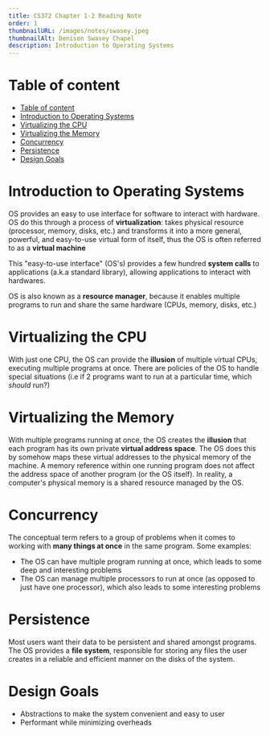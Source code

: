 ```yaml
---
title: CS372 Chapter 1-2 Reading Note
order: 1
thumbnailURL: /images/notes/swasey.jpeg
thumbnailAlt: Denison Swasey Chapel
description: Introduction to Operating Systems
---
```


# Table of content

- [Table of content](#table-of-content)
- [Introduction to Operating Systems](#introduction-to-operating-systems)
- [Virtualizing the CPU](#virtualizing-the-cpu)
- [Virtualizing the Memory](#virtualizing-the-memory)
- [Concurrency](#concurrency)
- [Persistence](#persistence)
- [Design Goals](#design-goals)

# Introduction to Operating Systems

OS provides an easy to use interface for software to interact with hardware. OS do this through a process of **virtualization**: takes physical resource (processor, memory, disks, etc.) and transforms it into a more general, powerful, and easy-to-use virtual form of itself, thus the OS is often referred to as a **virtual machine**

This "easy-to-use interface" (OS's) provides a few hundred **system calls** to applications (a.k.a standard library), allowing applications to interact with hardwares.

OS is also known as a **resource manager**, because it enables multiple programs to run and share the same hardware (CPUs, memory, disks, etc.)

# Virtualizing the CPU

With just one CPU, the OS can provide the **illusion** of multiple virtual CPUs, executing multiple programs at once. There are policies of the OS to handle special situations (i.e if 2 programs want to run at a particular time, which _should_ run?)

# Virtualizing the Memory

With multiple programs running at once, the OS creates the **illusion** that each program has its own private **virtual address space**. The OS does this by somehow maps these virtual addresses to the physical memory of the machine. A memory reference within one running program does not affect the address space of another program (or the OS itself). In reality, a computer's physical memory is a shared resource managed by the OS.

# Concurrency

The conceptual term refers to a group of problems when it comes to working with **many things at once** in the same program. Some examples:

- The OS can have multiple program running at once, which leads to some deep and interesting problems
- The OS can manage multiple processors to run at once (as opposed to just have one processor), which also leads to some interesting problems

# Persistence

Most users want their data to be persistent and shared amongst programs. The OS provides a **file system**, responsible for storing any files the user creates in a reliable and efficient manner on the disks of the system.

# Design Goals

- Abstractions to make the system convenient and easy to user
- Performant while minimizing overheads
